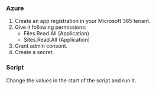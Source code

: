 ### Azure
1. Create an app registration in your Microsoft 365 tenant.
2. Give it following permissions:
    - Files.Read.All (Application)
    - Sites.Read.All (Application)
3. Grant admin consent.
4. Create a secret.

### Script
Change the values in the start of the script and run it.
